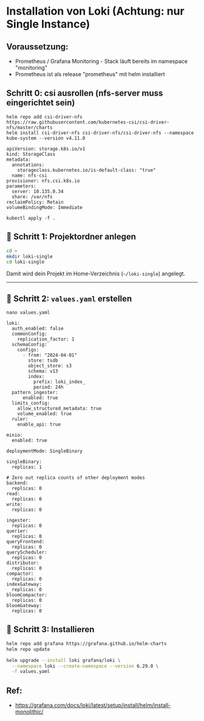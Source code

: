 # Installation von Loki (Achtung: nur Single Instance)  

## Voraussetzung: 

  * Prometheus / Grafana Monitoring - Stack läuft bereits im namespace "monitoring"
  * Prometheus ist als release "prometheus" mit helm installiert 

## Schritt 0: csi ausrollen (nfs-server muss eingerichtet sein) 

```
helm repo add csi-driver-nfs https://raw.githubusercontent.com/kubernetes-csi/csi-driver-nfs/master/charts
helm install csi-driver-nfs csi-driver-nfs/csi-driver-nfs --namespace kube-system --version v4.11.0
```

```
apiVersion: storage.k8s.io/v1
kind: StorageClass
metadata:
  annotations:
    storageclass.kubernetes.io/is-default-class: "true"
  name: nfs-csi
provisioner: nfs.csi.k8s.io
parameters:
  server: 10.135.0.34
  share: /var/nfs
reclaimPolicy: Retain
volumeBindingMode: Immediate
```

```
kubectl apply -f .
```

## 🥇 Schritt 1: Projektordner anlegen

```bash
cd ~
mkdir loki-single
cd loki-single
```

Damit wird dein Projekt im Home-Verzeichnis (`~/loki-single`) angelegt.

---

## 🥈 Schritt 2: `values.yaml` erstellen

```
nano values.yaml
```

```
loki:
  auth_enabled: false
  commonConfig:
    replication_factor: 1
  schemaConfig:
    configs:
      - from: "2024-04-01"
        store: tsdb
        object_store: s3
        schema: v13
        index:
          prefix: loki_index_
          period: 24h
  pattern_ingester:
      enabled: true
  limits_config:
    allow_structured_metadata: true
    volume_enabled: true
  ruler:
    enable_api: true

minio:
  enabled: true

deploymentMode: SingleBinary

singleBinary:
  replicas: 1

# Zero out replica counts of other deployment modes
backend:
  replicas: 0
read:
  replicas: 0
write:
  replicas: 0

ingester:
  replicas: 0
querier:
  replicas: 0
queryFrontend:
  replicas: 0
queryScheduler:
  replicas: 0
distributor:
  replicas: 0
compactor:
  replicas: 0
indexGateway:
  replicas: 0
bloomCompactor:
  replicas: 0
bloomGateway:
  replicas: 0

```

## 🥉 Schritt 3: Installieren 

```bash
helm repo add grafana https://grafana.github.io/helm-charts
helm repo update

helm upgrade --install loki grafana/loki \
  --namespace loki --create-namespace --version 6.29.0 \
  -f values.yaml
```

## Ref:

  * https://grafana.com/docs/loki/latest/setup/install/helm/install-monolithic/
